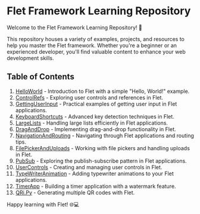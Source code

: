 # Flet Framework Learning Repository

Welcome to the Flet Framework Learning Repository! 🚀

This repository houses a variety of examples, projects, and resources to help you master the Flet framework. Whether you're a beginner or an experienced developer, you'll find valuable content to enhance your web development skills.

## Table of Contents

1. [HelloWorld](01_HelloWorld) - Introduction to Flet with a simple "Hello, World!" example.
2. [ControlRefs](02_ControlRefs) - Exploring user controls and references in Flet.
3. [GettingUserInput](03_GettingUserInput) - Practical examples of getting user input in Flet applications.
4. [KeyboardShortcuts](04_KeyboardShortcuts) - Advanced key detection techniques in Flet.
5. [LargeLists](05_LargeLists) - Handling large lists efficiently in Flet applications.
6. [DragAndDrop](06_DragAndDrop) - Implementing drag-and-drop functionality in Flet.
7. [NavigationAndRouting](07_NavigationAndRouting) - Navigating through Flet applications and routing tips.
8. [FilePickerAndUploads](08_FilePickerAndUploads) - Working with file pickers and handling uploads in Flet.
9. [PubSub](09_PubSub) - Exploring the publish-subscribe pattern in Flet applications.
10. [UserControls](10_UserControls) - Creating and managing user controls in Flet.
11. [TypeWriterAnimation](11_TypeWriterAnimation) - Adding typewriter animations to your Flet applications.
12. [TimerApp](12_TimerApp) - Building a timer application with a watermark feature.
13. [QRi.Py](13_QRi.Py) - Generating multiple QR codes with Flet.

Happy learning with Flet! 🌐💻
